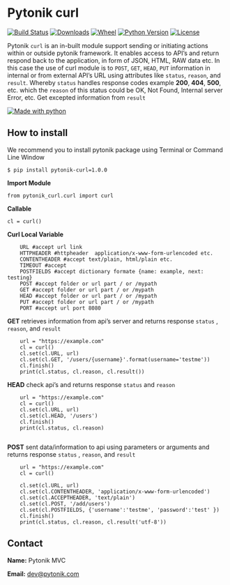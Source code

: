 # Pytonik curl 

[![Build Status](https://img.shields.io/pypi/v/pytonik)](https://pypi.python.org/pypi/pytonik)
[![Downloads](https://img.shields.io/pypi/dm/pytonik)](https://pypi.python.org/pypi/pytonik/)
[![Wheel](https://img.shields.io/pypi/wheel/pytonik.svg)](https://pypi.python.org/pypi/pytonik)
[![Python Version](https://img.shields.io/pypi/pyversions/pytonik)](https://pypi.python.org/pypi/pytonik)
[![License](https://img.shields.io/pypi/l/pytonik)](https://pypi.python.org/pypi/pytonik)

Pytonik ``curl`` is an in-built module support sending or initiating actions within or outside pytonik framework.
It enables access to API’s and return respond back to the application, in form of JSON, HTML, RAW data etc.
In this case the use of curl module is to ```POST```, ```GET```,  ```HEAD```, ```PUT``` information in internal or from external API’s URL
using attributes like ```status```, ```reason```,  and ```result```.  Whereby ```status``` handles response codes
example **200**, **404**, **500**, etc. which the ``reason`` of this status could be OK, Not Found, Internal server Error, etc.
Get excepted information from ``result``

[![Made with python](http://ForTheBadge.com/images/badges/made-with-python.svg)](https://pypi.python.org/pypi/pytonik)



## How to install

We recommend you to install pytonik package using Terminal or Command Line Window

```$ pip install pytonik-curl=1.0.0 ```

**Import Module**

``` from pytonik_curl.curl import curl ```


**Callable**


``` cl = curl() ```


**Curl Local Variable**

```
	URL #accept url link
	HTTPHEADER #httpheader  application/x-www-form-urlencoded etc.
	CONTENTHEADER #accept text/plain, html/plain etc.
	TIMEOUT #accept
	POSTFIELDS #accept dictionary formate {name: example, next: testing}
	POST #accept folder or url part / or /mypath
	GET	#accept folder or url part / or /mypath
	HEAD #accept folder or url part / or /mypath
	PUT #accept folder or url part / or /mypath
	PORT #accept url port 8080

```

**GET** retrieves information from api’s server and returns response ``status`` , ``reason``, and  ``result``

```
	url = "https://example.com"
	cl = curl()
	cl.set(cl.URL, url)
	cl.set(cl.GET, '/users/{username}'.format(username='testme'))
	cl.finish()
	print(cl.status, cl.reason, cl.result())
```


**HEAD** check api’s and returns response  ``status`` and ``reason``

```
	url = "https://example.com"
	cl = curl()
	cl.set(cl.URL, url)
	cl.set(cl.HEAD, '/users')
	cl.finish()
	print(cl.status, cl.reason)
	
```	
	




**POST**  sent data/information to api using parameters or arguments
and returns response ``status`` , ``reason``, and  ``result``

```
	url = "https://example.com"
	cl = curl()

	cl.set(cl.URL, url)
	cl.set(cl.CONTENTHEADER, 'application/x-www-form-urlencoded')
	cl.set(cl.ACCEPTHEADER, 'text/plain')
	cl.set(cl.POST, '/add/users')
	cl.set(cl.POSTFIELDS, {'username':'testme', 'password':'test' })
	cl.finish()
	print(cl.status, cl.reason, cl.result('utf-8'))
```

## Contact

**Name:**  Pytonik MVC

**Email:** dev@pytonik.com
